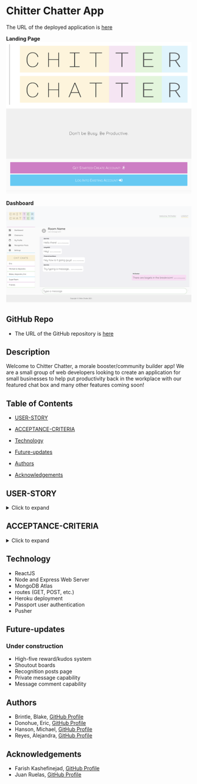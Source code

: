 # Chitter Chatter App

The URL of the deployed application is [here](https://chitterchatter-app-ed.herokuapp.com/)

**Landing Page**
<img src="client/public/assets/readme-images/landing.png" width="600">

**Dashboard**
<img src="client/public/assets/readme-images/dashboard-page.png" width="600">

## GitHub Repo

* The URL of the GitHub repository is [here](https://github.com/bbrintle/community-chat-app)

## Description

Welcome to Chitter Chatter, a morale booster/community builder app!  We are a small group of web developers looking to create an application for small businesses to help put productivity back in the workplace with our featured chat box and many other features coming soon!

## Table of Contents

* [USER-STORY](#user-story)

* [ACCEPTANCE-CRITERIA](#acceptance-criteria)

* [Technology](#technology)

* [Future-updates](#future-updates)

* [Authors](#authors)

* [Acknowledgements](#acknowledgements)


## USER-STORY
<details>
    <summary>Click to expand</summary>

AS a manager in a company considering a community builder application

I WANT to be able send messages to my employees and co-workers

SO THAT I can let them know I am grateful for their good work
</details>


## ACCEPTANCE-CRITERIA
<details>
    <summary>Click to expand</summary>

GIVEN I am looking to communicate with my co-workers through a company chatroom

WHEN I enter my message in the input field

THEN I am shown that it was sent successfully
</details>


## Technology

* ReactJS
* Node and Express Web Server
* MongoDB Atlas
* routes (GET, POST, etc.)
* Heroku deployment
* Passport user authentication
* Pusher

## Future-updates
### Under construction

* High-five reward/kudos system
* Shoutout boards
* Recognition posts page
* Private message capability
* Message comment capability

## Authors

* Brintle, Blake, [GitHub Profile](https://github.com/bbrintle)
* Donohue, Eric, [GitHub Profile](https://github.com/edonohue8)
* Hanson, Michael, [GitHub Profile](https://github.com/mhans003)
* Reyes, Alejandra, [GitHub Profile](https://github.com/areye022)

## Acknowledgements

* Farish Kashefinejad, [GitHub Profile](https://github.com/farishkash)
* Juan Ruelas, [GitHub Profile](https://github.com/ChannelJuanNews)